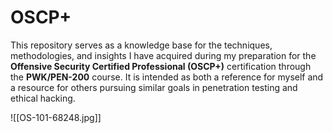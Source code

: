 # OSCP+

This repository serves as a knowledge base for the techniques, methodologies, and insights I have acquired during my preparation for the **Offensive Security Certified Professional (OSCP+)** certification through the **PWK/PEN-200** course. It is intended as both a reference for myself and a resource for others pursuing similar goals in penetration testing and ethical hacking.

![[OS-101-68248.jpg]]



